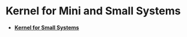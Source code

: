 # Kernel for Mini and Small Systems<a name="EN-US_TOPIC_0000001157479401"></a>

-   **[Kernel for Small Systems](kernel-lite-small.md)**  


